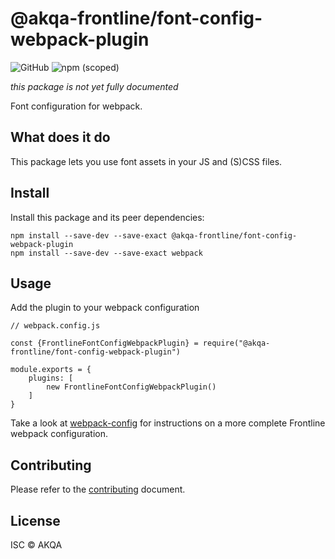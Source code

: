 # @akqa-frontline/font-config-webpack-plugin

![GitHub](https://img.shields.io/github/license/akqa-frontline/frontline)
![npm (scoped)](https://img.shields.io/npm/v/@akqa-frontline/font-config-webpack-plugin)

_this package is not yet fully documented_

Font configuration for webpack.

## What does it do

This package lets you use font assets in your JS and (S)CSS files.

## Install
Install this package and its peer dependencies:

```
npm install --save-dev --save-exact @akqa-frontline/font-config-webpack-plugin
npm install --save-dev --save-exact webpack
```

## Usage

Add the plugin to your webpack configuration

```
// webpack.config.js

const {FrontlineFontConfigWebpackPlugin} = require("@akqa-frontline/font-config-webpack-plugin")

module.exports = {
    plugins: [
        new FrontlineFontConfigWebpackPlugin()
    ]
}
```

Take a look at [webpack-config](https://github.com/akqa-frontline/frontline/tree/master/packages/webpack-config) for instructions on a more complete Frontline webpack configuration.

## Contributing

Please refer to the [contributing](https://github.com/akqa-frontline/frontline/blob/master/CONTRIBUTING.md) document.

## License

ISC © AKQA
